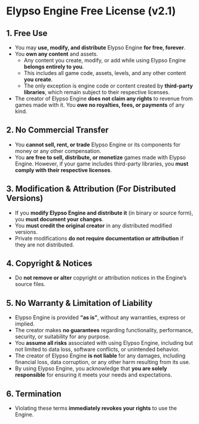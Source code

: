 # Elypso Engine Free License (v2.1)

## 1. Free Use
- You may **use, modify, and distribute** Elypso Engine **for free, forever**.
- You **own any content** and assets.  
  - Any content you create, modify, or add while using Elypso Engine **belongs entirely to you**.  
  - This includes all game code, assets, levels, and any other content **you create**.  
  - The only exception is engine code or content created by **third-party libraries**, which remain subject to their respective licenses.  
- The creator of Elypso Engine **does not claim any rights** to revenue from games made with it. You **owe no royalties, fees, or payments** of any kind.

## 2. No Commercial Transfer
- You **cannot sell, rent, or trade** Elypso Engine or its components for money or any other compensation.
- You **are free to sell, distribute, or monetize** games made with Elypso Engine. However, if your game includes third-party libraries, you **must comply with their respective licenses**.

## 3. Modification & Attribution (For Distributed Versions)
- If you **modify Elypso Engine and distribute it** (in binary or source form), you **must document your changes**.
- You **must credit the original creator** in any distributed modified versions.
- Private modifications **do not require documentation or attribution** if they are not distributed.

## 4. Copyright & Notices
- Do **not remove or alter** copyright or attribution notices in the Engine’s source files.

## 5. No Warranty & Limitation of Liability
- Elypso Engine is provided **“as is”**, without any warranties, express or implied.
- The creator makes **no guarantees** regarding functionality, performance, security, or suitability for any purpose.
- You **assume all risks** associated with using Elypso Engine, including but not limited to data loss, software conflicts, or unintended behavior.
- The creator of Elypso Engine **is not liable** for any damages, including financial loss, data corruption, or any other harm resulting from its use.
- By using Elypso Engine, you acknowledge that **you are solely responsible** for ensuring it meets your needs and expectations.

## 6. Termination
- Violating these terms **immediately revokes your rights** to use the Engine.
